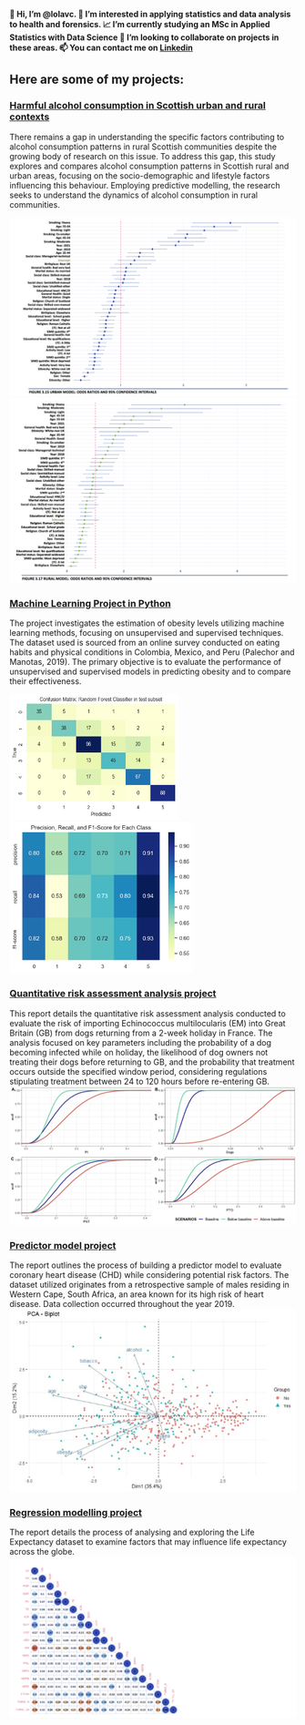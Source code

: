 **👋 Hi, I’m @lolavc.
👀 I’m interested in applying statistics and data analysis to health and forensics.
📈 I’m currently studying an MSc in Applied Statistics with Data Science
🔭 I’m looking to collaborate on projects in these areas.
📫 You can contact me on [Linkedin](www.in/loliett-valdes-castillo-3a1801254)**

## Here are some of my projects:
### [Harmful alcohol consumption in Scottish urban and rural contexts](https://github.com/lolavc/AlcoholConsumption-/tree/main)
There remains a gap in understanding the specific factors contributing to alcohol consumption patterns in rural Scottish communities despite the growing body of research on this issue. To address this gap, this study explores and compares alcohol consumption patterns in Scottish rural and urban areas, focusing on the socio-demographic and lifestyle factors influencing this behaviour. Employing predictive modelling, the research seeks to understand the dynamics of alcohol consumption in rural communities.

![](https://github.com/lolavc/AlcoholConsumption-/blob/main/dwu_odds.png) ![](https://github.com/lolavc/AlcoholConsumption-/blob/main/dwr_odds.png)

### [Machine Learning Project in Python](https://github.com/lolavc/MLinPython)
The project investigates the estimation of obesity levels utilizing machine learning methods, focusing on unsupervised and supervised techniques. The dataset used is sourced from an online survey conducted on eating habits and physical conditions in Colombia, Mexico, and Peru (Palechor and Manotas, 2019). The primary objective is to evaluate the performance of unsupervised and supervised models in predicting obesity and to compare their effectiveness.

![](https://github.com/lolavc/MLinPython/blob/main/img/ConfusionMatrixTest.png) ![](https://github.com/lolavc/MLinPython/blob/main/img/ScoresTest.png)

### [Quantitative risk assessment analysis project](https://github.com/lolavc/risk_analysis)
This report details the quantitative risk assessment analysis conducted to evaluate the risk of importing Echinococcus multilocularis (EM) into Great Britain (GB) from dogs returning from a 2-week holiday in France. The analysis focused on key parameters including the probability of a dog becoming infected while on holiday, the likelihood of dog owners not treating their dogs before returning to GB, and the probability that treatment occurs outside the specified window period, considering regulations stipulating treatment between 24 to 120 hours before re-entering GB.
![](https://github.com/lolavc/risk_analysis/blob/main/img/PlotAllChg.png)

### [Predictor model project](https://github.com/lolavc/predictor_model)
The report outlines the process of building a predictor model to evaluate coronary heart disease (CHD) while considering potential risk factors. 
The dataset utilized originates from a retrospective sample of males residing in Western Cape, South Africa, an area known for its high risk of heart disease. 
Data collection occurred throughout the year 2019.
![](https://github.com/lolavc/predictor_model/blob/main/img/Biplot.jpg) 

### [Regression modelling project](https://github.com/lolavc/modelling)
The report details the process of analysing and exploring the Life Expectancy dataset to examine factors that may influence life expectancy across the globe.
![](https://github.com/lolavc/modelling/blob/main/img/%E2%80%8ECorrelationMatrix.%E2%80%8E001%20copy.png)
